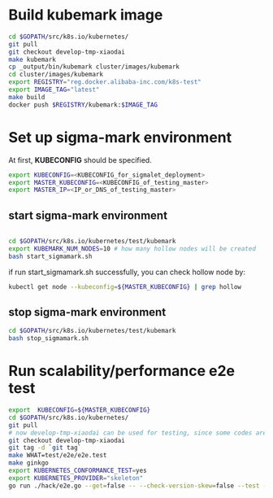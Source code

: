 # Build kubemark image

```bash
cd $GOPATH/src/k8s.io/kubernetes/
git pull
git checkout develop-tmp-xiaodai
make kubemark
cp _output/bin/kubemark cluster/images/kubemark
cd cluster/images/kubemark
export REGISTRY="reg.docker.alibaba-inc.com/k8s-test"
export IMAGE_TAG="latest"
make build
docker push $REGISTRY/kubemark:$IMAGE_TAG
```

# Set up sigma-mark environment

At first, **KUBECONFIG** should be specified.

```bash
export KUBECONFIG=<KUBECONFIG_for_sigmalet_deployment>
export MASTER_KUBECONFIG=<KUBECONFIG_of_testing_master>
export MASTER_IP=<IP_or_DNS_of_testing_master>

```

## start sigma-mark environment

```bash

cd $GOPATH/src/k8s.io/kubernetes/test/kubemark
export KUBEMARK_NUM_NODES=10 # how many hollow nodes will be created
bash start_sigmamark.sh
```

if run start_sigmamark.sh successfully, you can check hollow node by:

```bash
kubectl get node --kubeconfig=${MASTER_KUBECONFIG} | grep hollow
```

## stop sigma-mark environment

```bash
cd $GOPATH/src/k8s.io/kubernetes/test/kubemark
bash stop_sigmamark.sh
```

# Run scalability/performance e2e test

```bash
export  KUBECONFIG=${MASTER_KUBECONFIG}
cd $GOPATH/src/k8s.io/kubernetes/
git pull
# now develop-tmp-xiaodai can be used for testing, since some codes are changed in this branch
git checkout develop-tmp-xiaodai
git tag -d `git tag`
make WHAT=test/e2e/e2e.test
make ginkgo
export KUBERNETES_CONFORMANCE_TEST=yes
export KUBERNETES_PROVIDER="skeleton"
go run ./hack/e2e.go --get=false -- --check-version-skew=false --test --test_args="--e2e-verify-service-account=false --dump-logs-on-failure=false --ginkgo.focus=\[Feature:Performance\]"
```